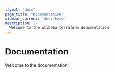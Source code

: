 ```yaml
---
layout: "docs"
page_title: "Documentation"
sidebar_current: "docs-home"
description: |-
  Welcome to the Alibaba terraform documentation!
---
```


# Documentation

Welcome to the documentation! 
